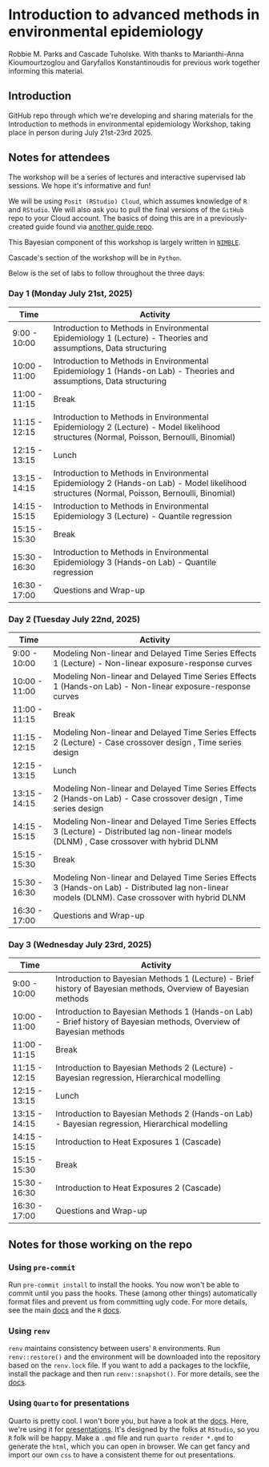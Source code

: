 # Introduction to advanced methods in environmental epidemiology

Robbie M. Parks and Cascade Tuholske. With thanks to Marianthi-Anna Kioumourtzoglou and Garyfallos Konstantinoudis for previous work together informing this material.

## Introduction

GitHub repo through which we're developing and sharing materials for the Introduction to methods in environmental epidemiology Workshop, taking place in person during July 21st-23rd 2025.

## Notes for attendees

The workshop will be a series of lectures and interactive supervised lab sessions. We hope it's informative and fun!

We will be using `Posit (RStudio) Cloud`, which assumes knowledge of `R` and `RStudio`. We will also ask you to pull the final versions of the `GitHub` repo to your Cloud account. The basics of doing this are in a previously-created guide found via [another guide repo](https://github.com/rmp15/rstudio_cloud_tutorial/tree/main).

This Bayesian component of this workshop is largely written in [`NIMBLE`](https://r-nimble.org/).

Cascade's section of the workshop will be in `Python`.

Below is the set of labs to follow throughout the three days:

### Day 1 (Monday July 21st, 2025)

| Time | Activity |
|----|----|
| 9:00 - 10:00 | Introduction to Methods in Environmental Epidemiology 1 (Lecture) - Theories and assumptions, Data structuring |
| 10:00 - 11:00 | Introduction to Methods in Environmental Epidemiology 1 (Hands-on Lab) - Theories and assumptions, Data structuring |
| 11:00 - 11:15 | Break |
| 11:15 - 12:15 | Introduction to Methods in Environmental Epidemiology 2 (Lecture) - Model likelihood structures (Normal, Poisson, Bernoulli, Binomial) |
| 12:15 - 13:15 | Lunch |
| 13:15 - 14:15 | Introduction to Methods in Environmental Epidemiology 2 (Hands-on Lab) - Model likelihood structures (Normal, Poisson, Bernoulli, Binomial) |
| 14:15 - 15:15 | Introduction to Methods in Environmental Epidemiology 3 (Lecture) - Quantile regression |
| 15:15 - 15:30 | Break |
| 15:30 - 16:30 | Introduction to Methods in Environmental Epidemiology 3 (Hands-on Lab) - Quantile regression |
| 16:30 - 17:00 | Questions and Wrap-up |

### Day 2 (Tuesday July 22nd, 2025)

| Time | Activity |
|----|----|
| 9:00 - 10:00 | Modeling Non-linear and Delayed Time Series Effects 1 (Lecture) - Non-linear exposure-response curves |
| 10:00 - 11:00 | Modeling Non-linear and Delayed Time Series Effects 1 (Hands-on Lab) - Non-linear exposure-response curves |
| 11:00 - 11:15 | Break |
| 11:15 - 12:15 | Modeling Non-linear and Delayed Time Series Effects 2 (Lecture) - Case crossover design , Time series design |
| 12:15 - 13:15 | Lunch |
| 13:15 - 14:15 | Modeling Non-linear and Delayed Time Series Effects 2 (Hands-on Lab) - Case crossover design , Time series design |
| 14:15 - 15:15 | Modeling Non-linear and Delayed Time Series Effects 3 (Lecture) - Distributed lag non-linear models (DLNM) , Case crossover with hybrid DLNM |
| 15:15 - 15:30 | Break |
| 15:30 - 16:30 | Modeling Non-linear and Delayed Time Series Effects 3 (Hands-on Lab) - Distributed lag non-linear models (DLNM). Case crossover with hybrid DLNM |
| 16:30 - 17:00 | Questions and Wrap-up |

### Day 3 (Wednesday July 23rd, 2025)

| Time | Activity |
|----|----|
| 9:00 - 10:00 | Introduction to Bayesian Methods 1 (Lecture) - Brief history of Bayesian methods, Overview of Bayesian methods |
| 10:00 - 11:00 | Introduction to Bayesian Methods 1 (Hands-on Lab) - Brief history of Bayesian methods, Overview of Bayesian methods |
| 11:00 - 11:15 | Break |
| 11:15 - 12:15 | Introduction to Bayesian Methods 2 (Lecture) - Bayesian regression, Hierarchical modelling |
| 12:15 - 13:15 | Lunch |
| 13:15 - 14:15 | Introduction to Bayesian Methods 2 (Hands-on Lab) - Bayesian regression, Hierarchical modelling |
| 14:15 - 15:15 | Introduction to Heat Exposures 1 (Cascade) |
| 15:15 - 15:30 | Break |
| 15:30 - 16:30 | Introduction to Heat Exposures 2 (Cascade) |
| 16:30 - 17:00 | Questions and Wrap-up |

## Notes for those working on the repo

### Using `pre-commit`

Run `pre-commit install` to install the hooks. You now won't be able to commit until you pass the hooks. These (among other things) automatically format files and prevent us from committing ugly code. For more details, see the main [docs](https://pre-commit.com/) and the `R` [docs](https://lorenzwalthert.github.io/precommit/).

### Using `renv`

`renv` maintains consistency between users' `R` environments. Run `renv::restore()` and the environment will be downloaded into the repository based on the `renv.lock` file. If you want to add a packages to the lockfile, install the package and then run `renv::snapshot()`. For more details, see the [docs](https://rstudio.github.io/renv/articles/renv.html).

### Using `Quarto` for presentations

Quarto is pretty cool. I won't bore you, but have a look at the [docs](https://quarto.org/docs/guide/). Here, we're using it for [presentations](https://quarto.org/docs/presentations/revealjs/). It's designed by the folks at `RStudio`, so you `R` folk will be happy. Make a `.qmd` file and run `quarto render *.qmd` to generate the `html`, which you can open in browser. We can get fancy and import our own `css` to have a consistent theme for out presentations.
